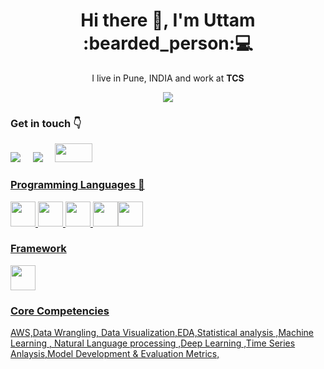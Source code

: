 <h1 align='center'> Hi there 👋, I'm Uttam  :bearded_person:💻 </h1>

<p align='center'>
  I live in Pune, INDIA and work at <b>TCS</b> 
</p>

<p align='center'>
  <a href="#"><img src="https://visitor-badge.glitch.me/badge?page_id=Uttam580.Uttam580"></a>
</p>



### Get in touch :point_down: 

  <a href="#"><img src="https://img.shields.io/badge/linkedin-%230077B5.svg?&style=for-the-badge&logo=linkedin&logoColor=white" /></a>&nbsp;&nbsp;&nbsp;&nbsp;
  <a href="mailto:choudharyuttam94@gmail.com?subject=Olá%20Uttam"><img src="https://img.shields.io/badge/gmail-%23D14836.svg?&style=for-the-badge&logo=gmail&logoColor=white" /></a>&nbsp;&nbsp;&nbsp;&nbsp;
<a href ="https://medium.com/@uttam94"> <img src = "https://github.com/Uttam580/Uttam580/blob/master/img/medium.png" width=60 height=30>

### Programming Languages  :rocket:

<img src="https://github.com/Uttam580/Uttam580/blob/master/img/python.png" width=40 height=40>  <img src="https://github.com/Uttam580/Uttam580/blob/master/img/r.jpg" width=40 height=40>  <img src="https://github.com/Uttam580/Uttam580/blob/master/img/html.png" width=40 height=40> <img src="https://github.com/Uttam580/Uttam580/blob/master/img/css.jpg" width=40 height=40><img src="https://github.com/Uttam580/Uttam580/blob/master/img/js.png" width=40 height=40>


###  Framework 
<img src="https://github.com/Uttam580/Uttam580/blob/master/img/flask.png" width=40 height=40>  


### Core Competencies

AWS,Data Wrangling, Data Visualization,EDA,Statistical analysis ,Machine Learning , Natural Language processing ,Deep Learning ,Time Series Anlaysis,Model Development & Evaluation Metrics, 
